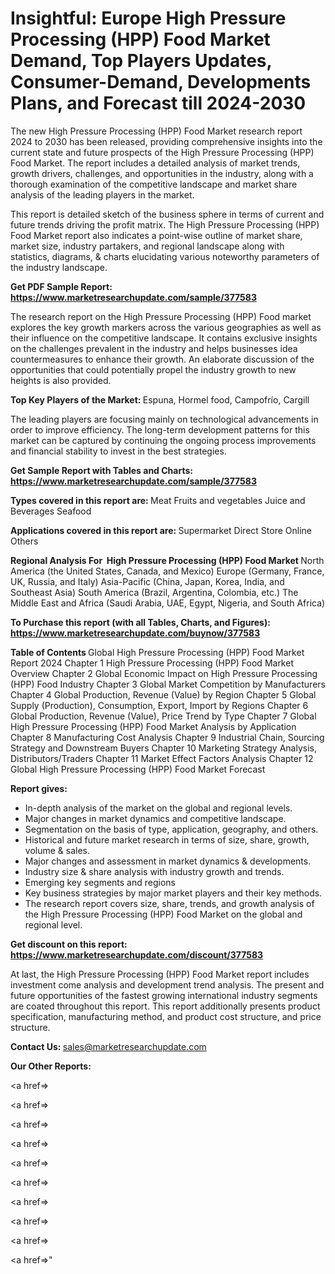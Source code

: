 # Insightful: Europe High Pressure Processing (HPP) Food Market Demand, Top Players Updates, Consumer-Demand, Developments Plans, and Forecast till 2024-2030

The new High Pressure Processing (HPP) Food Market research report 2024 to 2030 has been released, providing comprehensive insights into the current state and future prospects of the High Pressure Processing (HPP) Food Market. The report includes a detailed analysis of market trends, growth drivers, challenges, and opportunities in the industry, along with a thorough examination of the competitive landscape and market share analysis of the leading players in the market.

This report is detailed sketch of the business sphere in terms of current and future trends driving the profit matrix. The High Pressure Processing (HPP) Food Market report also indicates a point-wise outline of market share, market size, industry partakers, and regional landscape along with statistics, diagrams, &amp; charts elucidating various noteworthy parameters of the industry landscape.

<strong><b>Get PDF Sample Report: <a href=https://www.marketresearchupdate.com/sample/377583>https://www.marketresearchupdate.com/sample/377583</a></b></strong>

The research report on the High Pressure Processing (HPP) Food market explores the key growth markers across the various geographies as well as their influence on the competitive landscape. It contains exclusive insights on the challenges prevalent in the industry and helps businesses idea countermeasures to enhance their growth. An elaborate discussion of the opportunities that could potentially propel the industry growth to new heights is also provided.

<strong><b>Top Key Players of the Market:
</b></strong>Espuna, Hormel food, Campofrío, Cargill<strong><b>
</b></strong>

The leading players are focusing mainly on technological advancements in order to improve efficiency. The long-term development patterns for this market can be captured by continuing the ongoing process improvements and financial stability to invest in the best strategies.

<strong><b>Get Sample Report with Tables and Charts: <a href=https://www.marketresearchupdate.com/sample/377583>https://www.marketresearchupdate.com/sample/377583</a></b></strong>

<strong><b>Types covered in this report are:
</b></strong>Meat
Fruits and vegetables
Juice and Beverages
Seafood<strong><b>
</b></strong>

<strong><b>Applications covered in this report are:
</b></strong>Supermarket
Direct Store
Online
Others<strong><b>
</b></strong>

<strong><b>Regional Analysis For  High Pressure Processing (HPP) Food Market</b></strong><strong><b>
</b></strong>North America (the United States, Canada, and Mexico)
Europe (Germany, France, UK, Russia, and Italy)
Asia-Pacific (China, Japan, Korea, India, and Southeast Asia)
South America (Brazil, Argentina, Colombia, etc.)
The Middle East and Africa (Saudi Arabia, UAE, Egypt, Nigeria, and South Africa)

<strong><b>To Purchase this report (with all Tables, Charts, and Figures): <a href=https://www.marketresearchupdate.com/buynow/377583>https://www.marketresearchupdate.com/buynow/377583</a></b></strong>

<strong><b>Table of Contents</b></strong><strong><b>
</b></strong>Global High Pressure Processing (HPP) Food Market Report 2024
Chapter 1 High Pressure Processing (HPP) Food Market Overview
Chapter 2 Global Economic Impact on High Pressure Processing (HPP) Food Industry
Chapter 3 Global Market Competition by Manufacturers
Chapter 4 Global Production, Revenue (Value) by Region
Chapter 5 Global Supply (Production), Consumption, Export, Import by Regions
Chapter 6 Global Production, Revenue (Value), Price Trend by Type
Chapter 7 Global High Pressure Processing (HPP) Food Market Analysis by Application
Chapter 8 Manufacturing Cost Analysis
Chapter 9 Industrial Chain, Sourcing Strategy and Downstream Buyers
Chapter 10 Marketing Strategy Analysis, Distributors/Traders
Chapter 11 Market Effect Factors Analysis
Chapter 12 Global High Pressure Processing (HPP) Food Market Forecast

<strong><b>Report gives:</b></strong>

- In-depth analysis of the market on the global and regional levels.
- Major changes in market dynamics and competitive landscape.
- Segmentation on the basis of type, application, geography, and others.
- Historical and future market research in terms of size, share, growth, volume &amp; sales.
- Major changes and assessment in market dynamics &amp; developments.
- Industry size &amp; share analysis with industry growth and trends.
- Emerging key segments and regions
- Key business strategies by major market players and their key methods.
- The research report covers size, share, trends, and growth analysis of the High Pressure Processing (HPP) Food Market on the global and regional level.

<strong><b>Get discount on this report: <a href=https://www.marketresearchupdate.com/discount/377583>https://www.marketresearchupdate.com/discount/377583</a></b></strong>

At last, the High Pressure Processing (HPP) Food Market report includes investment come analysis and development trend analysis. The present and future opportunities of the fastest growing international industry segments are coated throughout this report. This report additionally presents product specification, manufacturing method, and product cost structure, and price structure.

<strong><b>Contact Us:
</b></strong>sales@marketresearchupdate.com

<strong>Our Other Reports:</strong>

<a href=></a>

<a href=></a>

<a href=></a>

<a href=></a>

<a href=></a>

<a href=></a>

<a href=></a>

<a href=></a>

<a href=></a>

<a href=></a>"
